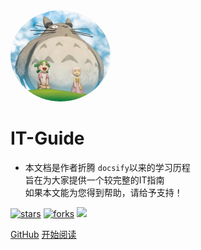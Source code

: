 <img width="160px" style="border-radius: 50%" bor src="abc.jpg">

# **IT-Guide**

- 本文档是作者折腾 ```docsify```以来的学习历程<br>旨在为大家提供一个较完整的IT指南<br>如果本文能为您得到帮助，请给予支持！

[![stars](https://badgen.net/github/stars/mochazi/docsify-demo?color=4ab8a1)](https://github.com/mochazi/docsify-demo)
[![forks](https://badgen.net/github/forks/mochazi/docsify-demo?color=4ab8a1)](https://github.com/mochazi/docsify-demo)
![](https://img.shields.io/badge/%E6%91%B8%E9%B1%BC-%E7%A8%8B%E5%BA%8F%E5%91%98-green)

[GitHub](https://github.com/mochazi/docsify-demo)
[开始阅读](?id=中文文档)